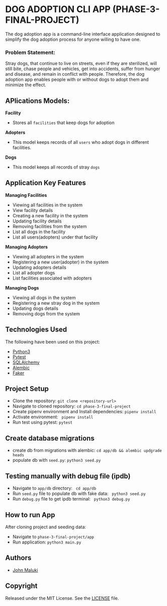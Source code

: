 # DOG ADOPTION CLI APP (PHASE-3-FINAL-PROJECT)

The dog adoption app is a command-line interface application designed to simplify the dog adoption
process for anyone willing to have one.

### Problem Statement:

Stray dogs, that continue to live on streets, even if they are sterilized, will still bite, chase people and vehicles, get into accidents, suffer from hunger and disease, and remain in conflict with people. Therefore, the dog adoption app enables people with or without dogs to adopt them and minimize the effect.

## APlications Models:

**Facility**

- Stores all `facilities` that keep dogs for adoption

**Adopters**

- This model keeps records of all `users` who adopt dogs in different facilities.

**Dogs**

- This model keeps all records of stray `dogs`

## Application Key Features

**Managing Facilities**

- Viewing all facilities in the system
- View facility details
- Creating a new facility in the system
- Updating facility details
- Removing facilities from the system
- List all dogs in the facility
- List all users(adopters) under that facility

**Managing Adopters**

- Viewing all adopters in the system
- Registering a new user(adopter) in the system
- Updating adopters details
- List all adopter dogs
- List facilities associated with adopters

**Managing Dogs**

- Viewing all dogs in the system
- Registering a new stray dog in the system
- Updating dogs details
- Removing dogs from the system

## Technologies Used

The following have been used on this project:

- [Python3](https://docs.python.org/3.10/)
- [Pytest](https://docs.pytest.org/en/latest/contents.html)
- [SQLAlchemy](https://docs.sqlalchemy.org/en/20/)
- [Alembic](https://alembic.sqlalchemy.org/en/latest/)
- [Faker](https://faker.readthedocs.io/en/master/)

## Project Setup

- Clone the repository: `git clone <repository-url>`
- Navigate to cloned repository: `cd phase-3-final-project`
- Create pipenv environment and Install dependencies: `pipenv install`
- Activate environment: ` pipenv install`
- Run test using pytest: `pytest`

## Create database migrations

- create db from migrations with alembic: `cd app/db && alembic updgrade heads`
- populate db with `seed.py`: `python3 seed.py`

## Testing manually with debug file (ipdb)

- Navigate to `app/db` directory: ` cd app/db`
- Run `seed.py` file to populate db with fake data: ` python3 seed.py`
- Run `debug.py` file to get ipdb terminal: ` python3 debug.py`

## How to run App

After cloning project and seeding data:

- Navigate to `phase-3-final-project/app`
- Run application: `python3 main.py`

## Authors

- [John Maluki](https://github.com/john-maluki)

## Copyright

Released under the MIT License. See the [LICENSE](https://github.com/john-maluki/phase-3-final-project/blob/main/LICENSE) file.
